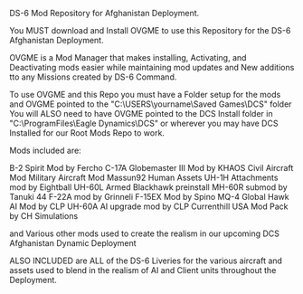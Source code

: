 DS-6 Mod Repository for Afghanistan Deployment.

You MUST download and Install OVGME to use this Repository for the DS-6 Afghanistan Deployment.

OVGME is a Mod Manager that makes installing, Activating, and Deactivating mods easier while maintaining mod updates
and New additions tto any Missions created by DS-6 Command.

To use OVGME and this Repo you must have a Folder setup for the mods and OVGME pointed to the "C:\\USERS\\yourname\\Saved Games\\DCS" folder
You will ALSO need to have OVGME pointed to the DCS Install folder in "C:\\ProgramFiles\\Eagle Dynamics\\DCS" or wherever you may have DCS Installed
for our Root Mods Repo to work.

Mods included are:

B-2 Spirit Mod by Fercho
C-17A Globemaster III Mod by KHAOS
Civil Aircraft Mod
Military Aircraft Mod
Massun92 Human Assets
UH-1H Attachments mod by Eightball
UH-60L Armed Blackhawk preinstall
MH-60R submod by Tanuki 44
F-22A mod by Grinneli
F-15EX Mod by Spino
MQ-4 Global Hawk AI Mod by CLP
UH-60A AI upgrade mod by CLP
Currenthill USA Mod Pack by CH Simulations

and Various other mods used to create the realism in our upcoming DCS Afghanistan Dynamic Deployment

ALSO INCLUDED are ALL of the DS-6 Liveries for the various aircraft and assets used to blend in the realism of AI and Client units throughout the Deployment.
